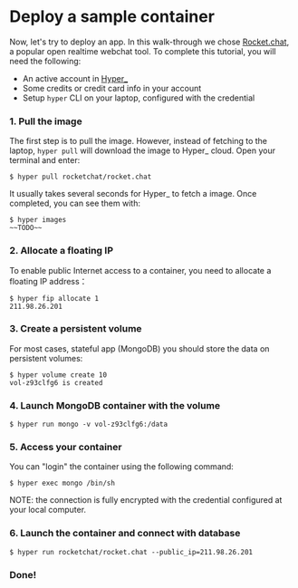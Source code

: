 # Deploy a sample container

Now, let's try to deploy an app. In this walk-through we chose [Rocket.chat](https://rocket.chat/), a popular open realtime webchat tool. To complete this tutorial, you will need the following:

- An active account in [Hyper\_](hyper.sh)
- Some credits or credit card info in your account
- Setup `hyper` CLI on your laptop, configured with the credential

### 1. Pull the image

The first step is to pull the image. However, instead of fetching to the laptop, `hyper pull` will
download the image to Hyper\_ cloud. Open your terminal and enter:

    $ hyper pull rocketchat/rocket.chat


It usually takes several seconds for Hyper\_ to fetch a image. Once completed, you can see them with:

	$ hyper images
	~~TODO~~

### 2. Allocate a floating IP 

To enable public Internet access to a container, you need to allocate a floating IP address：

	$ hyper fip allocate 1
	211.98.26.201

### 3. Create a persistent volume 

For most cases, stateful app (MongoDB) you should store the data on persistent volumes:

	$ hyper volume create 10
	vol-z93clfg6 is created
	
### 4. Launch MongoDB container with the volume

	$ hyper run mongo -v vol-z93clfg6:/data

### 5. Access your container

You can "login" the container using the following command:

	$ hyper exec mongo /bin/sh

NOTE: the connection is fully encrypted with the credential configured at your local computer.

### 6. Launch the container and connect with database

	$ hyper run rocketchat/rocket.chat --public_ip=211.98.26.201

### Done!
